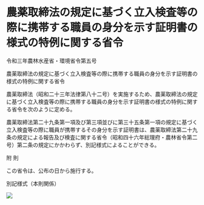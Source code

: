 # 農薬取締法の規定に基づく立入検査等の際に携帯する職員の身分を示す証明書の様式の特例に関する省令

令和三年農林水産省・環境省令第五号

農薬取締法の規定に基づく立入検査等の際に携帯する職員の身分を示す証明書の様式の特例に関する省令

農薬取締法（昭和二十三年法律第八十二号）を実施するため、農薬取締法の規定に基づく立入検査等の際に携帯する職員の身分を示す証明書の様式の特例に関する省令を次のように定める。

農薬取締法第二十九条第一項及び第三項並びに第三十五条第一項の規定に基づく立入検査等の際に職員が携帯するその身分を示す証明書は、農薬取締法第二十九条の規定による報告及び検査に関する省令（昭和四十六年総理府・農林省令第二号）第二条の規定にかかわらず、別記様式によることができる。

附 則

この省令は、公布の日から施行する。

別記様式（本則関係）

![](/./pict/R03F170180005_001.jpg)
